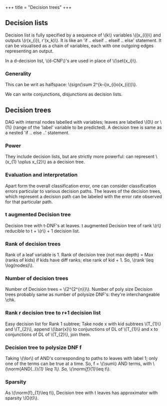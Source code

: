+++
title = "Decision trees"
+++

## Decision lists
Decision list is fully specified by a sequence of \\(k\\) variables \\((x_{i})\\) and outputs \\(r(x_{i}), r'(x_k)\\). It is like an 'if .. elseif .. elseif .. else' statement. It can be visualised as a chain of variables, each with one outgoing edges representing an output.

In a d-decision list, \\(d-CNF\\)'s are used in place of \\(\set{x_i}\\).

### Generality
This can be writ as halfspace: \\(sign(\sum 2^{k-i}x_{i}o(x_{i}))\\).

We can write conjunctions, disjunctions as decision lists.

## Decision trees
DAG with internal nodes labelled with variables; leaves are labelled \\(0\\) or \\(1\\) (range of the 'label' variable to be predicted). A decision tree is same as a nested 'if .. else ..' statement.

### Power
They include decision lists, but are strictly more powerful: can represent \\(x_{1} \oplus x_{2}\\) as a decision tree.

### Evaluation and interpretation
Apart form the overall classification error, one can consider classification errors particular to various decision paths. The leaves of the decision trees, which represent a decision path can be labeled with the error rate observed for that particular path.

### t augmented Decision tree
Decision tree with t-DNF's at leaves. t augmented Decision tree of rank \\(r\\) reducible to t + \\(r\\) + 1 decision list.

### Rank of decision trees
Rank of a leaf variable is 1. Rank of decision tree (not max depth) = Max (ranks of kids) if kids have diff ranks; else rank of kid + 1. So, \\(rank \leq \log(nodes)\\).

### Number of decision trees
Number of Decision trees = \\(2^{2^{n}}\\). Number of poly size Decision trees probably same as number of polysize DNF's: they're interchangeable \chk.

### Rank r decision tree to r+1 decision list
Easy decision list for Rank 1 subtree; Take node x with kid subtrees \\(T_{1}\\) and \\(T_{2}\\), append \\(\bar{x}\\) to conjunctions of DL of \\(T_{1}\\) and x to conjunctions of DL of \\(T_{2}\\), join them.

### Decision tree to polysize DNF f
Taking \\(\lor\\) of AND's corresponding to paths to leaves with label 1; only one of the terms can be true at a time. So, f = \\(\sum\\) AND terms, with \\(\norm{AND(..)}_{1} \leq 1\\). So, \\(\norm{f}_{1}\leq t\\).

### Sparsity
As \\(\norm{f}_{1}\leq t\\), Decision tree with t leaves has approximator with sparsity \\(O(t)\\).

